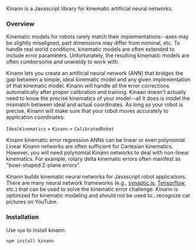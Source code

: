 Kinann is a Javascript library for kinematic artificial neural networks.

### Overview
Kinematic models for robots rarely match their implementations--axes may
be slightly misallgned, part dimensions may differ from nominal, etc.
To handle real world conditions, kinematic models are often extended 
to include error parameters. Unfortunately, the resulting kinematic models
are often cumbersome and unwieldy to work with.

Kinann lets you create an artificial neural network (ANN) that bridges
the gap between a simple, ideal kinematic model and any given implementation
of that kinematic model. Kinann will handle all the error corrections
automatically after proper calibration and training. Kinaan doesn't actually
need to know the precise kinematics of your model--all it does is model
the mismatch between ideal and actual coordinates. As long as your robot
is precise, Kinann will make sure that your robot moves accurately to
application coordinates:

   `IdealKinematics` + `Kinann` = `CalibratedRobot`

Kinann kinematic error regression ANNs can be linear or even polynomial.
Linear Kinann networks are often sufficient for Cartesian kinematics. However,
you will need polynomial Kinann networks to deal with non-linear kinematics.
For example, rotary delta kinematic errors often manifest as "bowl-shaped Z-plane errors".

Kinann builds kinematic neural networks for Javascript robot applications. 
There are many neural network frameworks 
(e.g., [synaptic.js](http://caza.la/synaptic/#/), 
[Tensorflow](https://www.tensorflow.org/), etc.) that can be used to solve
the kinematic error challenge. Kinann is optimized for kinematic modeling and
should not be used to...recognize cat pictures on YouTube.

### Installation
Use `npm` to install kinann.

`npm install kinann`

